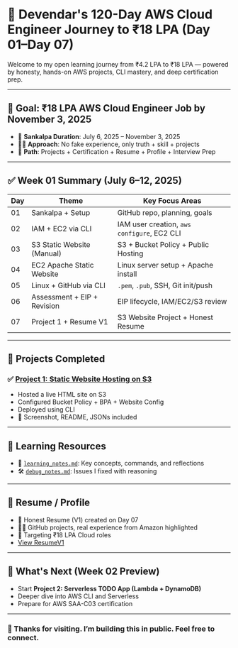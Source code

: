 # 🚀 Devendar's 120-Day AWS Cloud Engineer Journey to ₹18 LPA (Day 01–Day 07)

Welcome to my open learning journey from ₹4.2 LPA to ₹18 LPA — powered by honesty, hands-on AWS projects, CLI mastery, and deep certification prep.

---

## 🧭 Goal: ₹18 LPA AWS Cloud Engineer Job by November 3, 2025

- 📅 **Sankalpa Duration**: July 6, 2025 – November 3, 2025
- 🧘‍♂️ **Approach**: No fake experience, only truth + skill + projects
- 🎯 **Path**: Projects + Certification + Resume + Profile + Interview Prep

---

## ✅ Week 01 Summary (July 6–12, 2025)

| Day | Theme                         | Key Focus Areas |
|-----|-------------------------------|------------------|
| 01  | Sankalpa + Setup              | GitHub repo, planning, goals |
| 02  | IAM + EC2 via CLI             | IAM user creation, `aws configure`, EC2 CLI |
| 03  | S3 Static Website (Manual)    | S3 + Bucket Policy + Public Hosting |
| 04  | EC2 Apache Static Website     | Linux server setup + Apache install |
| 05  | Linux + GitHub via CLI        | `.pem`, `.pub`, SSH, Git init/push |
| 06  | Assessment + EIP + Revision   | EIP lifecycle, IAM/EC2/S3 review |
| 07  | Project 1 + Resume V1         | S3 Website Project + Honest Resume |

---

## 🔨 Projects Completed

### ✅ [Project 1: Static Website Hosting on S3](projects/project01-s3-static-website/)

- Hosted a live HTML site on S3
- Configured Bucket Policy + BPA + Website Config
- Deployed using CLI
- 📸 Screenshot, README, JSONs included

---

## 🧠 Learning Resources

- 📘 [`learning_notes.md`](./learning_notes.md): Key concepts, commands, and reflections
- 🛠 [`debug_notes.md`](./debug_notes.md): Issues I fixed with reasoning

---

## 📄 Resume / Profile

- 📌 Honest Resume (V1) created on Day 07
- 👨‍💻 GitHub projects, real experience from Amazon highlighted
- 🎯 Targeting ₹18 LPA Cloud roles
- [View ResumeV1](./resumes/resume-profile-v1.md)

---

## 🔭 What's Next (Week 02 Preview)

- Start **Project 2: Serverless TODO App (Lambda + DynamoDB)**
- Deeper dive into AWS CLI and Serverless
- Prepare for AWS SAA-C03 certification

---

### 🙏 Thanks for visiting. I’m building this in public. Feel free to connect.

